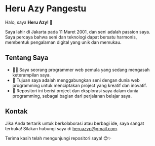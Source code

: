 # Heru Azy Pangestu

Halo, saya **Heru Azy**! 👋

Saya lahir di Jakarta pada 11 Maret 2001, dan seni adalah passion saya. Saya percaya bahwa seni dan teknologi dapat bersatu harmonis, membentuk pengalaman digital yang unik dan memukau.

## Tentang Saya
- 👨‍💻 Saya seorang programmer web pemula yang sedang mengasah keterampilan saya.
- 🌱 Tujuan saya adalah menggabungkan seni dengan dunia web programming untuk menciptakan project yang kreatif dan inovatif.
- 🚀 Repositori ini berisi project dan eksplorasi saya dalam dunia programming, sebagai bagian dari perjalanan belajar saya.

## Kontak
Jika Anda tertarik untuk berkolaborasi atau berbagi ide, saya sangat terbuka! Silakan hubungi saya di [heruazyp@gmail.com](mailto:heruazyp@gmail.com).

Terima kasih telah mengunjungi repositori saya! 😊✨
